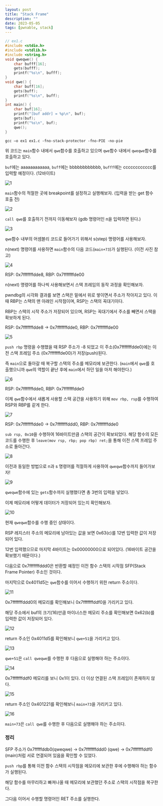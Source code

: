 ```yaml
---
layout: post
title: "Stack Frame"
description: ""
date: 2023-05-05
tags: [pwnable, stack]
---
```


```c
// ex1.c
#include <stdio.h>
#include <stdlib.h>
#include <string.h>
void qweqwe() {
    char bufff[16];
    gets(bufff);
    printf("%s\n", bufff);
}
void qwe() {
    char buff[16];
    gets(buff);
    printf("%s\n", buff);
}
int main() {
    char buf[16];
    printf("[buf addr] = %p\n", buf);
    gets(buf);
    printf("%s\n", buf);
    qwe();
}
```

```console
gcc –o ex1 ex1.c -fno-stack-protector -fno-PIE -no-pie
```

위 코드는 `main`함수 내에서 `qwe`함수를 호출하고 있으며 `qwe`함수 내에서 `qweqwe`함수를 호출하고 있다.

`buf`에는 aaaaaaaaaaaa, `buff`에는 bbbbbbbbbbbb, `bufff`에는 cccccccccccc를 입력할 예정이다. (12바이트)

![1](/assets/images/stack-frame/1.png)

`main`함수의 적절한 곳에 breakpoint를 설정하고 실행해보자. (입력을 받는 get 함수 호출 전)

![2](/assets/images/stack-frame/2.png)

`call qwe`를 호출하기 전까지 이동해보자 (gdb 명령어인 n을 입력하면 된다.)

![3](/assets/images/stack-frame/3.png)

`qwe`함수 내부의 어셈블리 코드로 들어가기 위해서 s(step) 명령어를 사용해보자.

n(next) 명령어를 사용하면 `main`함수의 다음 코드(`main+73`)가 실행된다. (이전 사진 참고)

![4](/assets/images/stack-frame/4.png)

RSP: 0x7fffffffdde8, RBP: 0x7fffffffde00

n(next) 명령어를 하나씩 사용해보면서 스택 프레임의 동작 과정을 확인해보자.

pwndbg의 시각화 결과를 보면 스택은 밑에서 위로 쌓이면서 주소가 작아지고 있다. 이때 RBP는 스택의 맨 아래인 시작점이며, RSP는 스택의 꼭대기이다.

RBP는 스택의 시작 주소가 저장되어 있으며, RSP는 꼭대기에서 주소를 빼면서 스택을 확보하게 된다.

RSP: 0x7fffffffdde8 -> 0x7fffffffdde0, RBP: 0x7fffffffde00

![5](/assets/images/stack-frame/5.png)

`push rbp` 명령을 수행했을 때 RSP 주소가 -8 되었고 이 주소(0x7fffffffdde0)에는 이전 스택 프레임 주소 (0x7fffffffde00)가 저장(push)된다.

즉 `main`으로 돌아갈 때 복구할 스택의 주소를 메모리에 보관한다. (`main`에서 `qwe`를 호출했으니까 `qwe`의 역할이 끝난 후에 `main`에서 하던 일을 마저 해야한다.)

![6](/assets/images/stack-frame/6.png)

RSP: 0x7fffffffdde0, RBP: 0x7fffffffdde0

이제 `qwe`함수에서 새롭게 사용할 스택 공간을 사용하기 위해 `mov rbp, rsp`를 수행하여 RSP와 RBP를 같게 한다.

![7](/assets/images/stack-frame/7.png)

RSP: 0x7fffffffdde0 -> 0x7fffffffddd0, RBP: 0x7fffffffdde0

`sub rsp, 0x10`을 수행하여 16바이트만큼 스택의 공간이 확보되었다. 해당 함수의 모든 코드를 수행한 후 `leave(mov rsp, rbp; pop rbp) ret;`을 통해 이전 스택 프레임 주소로 돌아간다.

![8](/assets/images/stack-frame/8.png)

이전과 동일한 방법으로 n과 s 명령어를 적절하게 사용하여 `qweqwe`함수까지 들어가보자!

![9](/assets/images/stack-frame/9.png)

`qweqwe`함수에 있는 `gets`함수까지 실행했다면 총 3번의 입력을 넣었다.

이제 메모리에 어떻게 데이터가 저장되어 있는지 확인해보자.

![10](/assets/images/stack-frame/10.png)

현재 `qweqwe`함수를 수행 중인 상태이다.

RSP 레지스터 주소의 메모리에 남아있는 값을 보면 0x63(c)를 12번 입력한 값이 저장되어 있다.

12번 입력했으므로 마지막 4바이트는 0x00000000으로 되어있다. (16바이트 공간을 확보했기 때문이다.)

다음으로 0x7fffffffddd0은 반환할 예정인 이전 함수 스택의 시작점 SFP(Stack Frame Pointer) 주소인 것이다.

마지막으로 0x4011d5는 `qwe`함수를 이어서 수행하기 위한 return 주소이다.

![11](/assets/images/stack-frame/11.png)

0x7fffffffddd0의 메모리를 확인해보니 0x7fffffffddf0을 가리키고 있다.

해당 주소에서 buf의 크기(16)만큼 마이너스한 메모리 주소를 확인해보면 0x62(b)를 입력한 값이 저장되어 있다.

![12](/assets/images/stack-frame/12.png)

return 주소인 0x4011d5를 확인해보니 `qwe+51`을 가리키고 있다.

![13](/assets/images/stack-frame/13.png)

`qwe+51`은 `call qweqwe`를 수행한 후 다음으로 실행해야 하는 주소이다.

![14](/assets/images/stack-frame/14.png)

0x7fffffffddf0 메모리를 보니 0x1이 있다. 더 이상 연결된 스택 프레임이 존재하지 않다.

![15](/assets/images/stack-frame/15.png)

return 주소인 0x401221를 확인해보니 `main+73`을 가리키고 있다.

![16](/assets/images/stack-frame/16.png)

`main+73`은 `call qwe`를 수행한 후 다음으로 실행해야 하는 주소이다.

### 정리

SFP 주소가 0x7fffffddb0(qweqwe) -> 0x7fffffffddd0 (qwe) -> 0x7fffffffddf0 (main)처럼 서로 연결되어 있음을 확인할 수 있었다.

`push rbp`를 통해 이전 함수 스택의 시작점을 메모리에 보관한 후에 수행해야 하는 함수가 실행된다.

해당 함수를 마무리하고 빠져나올 때 메모리에 보관했던 주소로 스택의 시작점을 복구한다.

그다음 이어서 수행할 명령어인 RET 주소를 실행한다.

